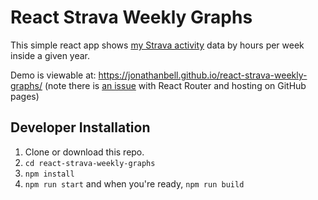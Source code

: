 # React Strava Weekly Graphs

This simple react app shows [my Strava activity](https://www.strava.com/athletes/3350904) data by hours per week inside a given year.

Demo is viewable at: <https://jonathanbell.github.io/react-strava-weekly-graphs/> (note there is [an issue](https://github.com/facebook/create-react-app/issues/1765) with React Router and hosting on GitHub pages)

## Developer Installation

1.  Clone or download this repo.
1.  `cd react-strava-weekly-graphs`
1.  `npm install`
1.  `npm run start` and when you're ready, `npm run build`
